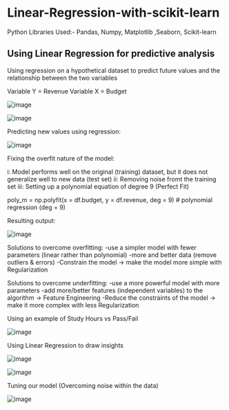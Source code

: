# Linear-Regression-with-scikit-learn

Python Libraries Used:-
                      Pandas, Numpy, Matplotlib ,Seaborn, Scikit-learn
                      
## Using Linear Regression for predictive analysis 

Using regression on a hypothetical dataset to predict future values and the relationship between the two variables

Variable Y = Revenue 
Variable X = Budget

![image](https://user-images.githubusercontent.com/113868226/201599950-07a2383d-fc0a-4314-80be-d1d088e28f90.png)

![image](https://user-images.githubusercontent.com/113868226/201600079-2c4840ee-9b2e-40ca-a3ea-5ebd5cfd8ad9.png)

Predicting new values using regression:

![image](https://user-images.githubusercontent.com/113868226/201600308-6a9e0ab7-84f5-4cac-a1db-e88d5af4a59e.png)

Fixing the overfit nature of the model:

i: Model performs well on the original (training) dataset, but it does not generalize well to new data (test set)
ii: Removing noise fromt the training set
iii: Setting up a polynomial equation of degree 9 (Perfect Fit) 

poly_m = np.polyfit(x = df.budget, y = df.revenue, deg = 9) # polynomial regression (deg = 9)

Resulting output:

![image](https://user-images.githubusercontent.com/113868226/201600773-ad532856-b973-44e5-bd34-ab085b816284.png)

Solutions to overcome overfitting:
-use a simpler model with fewer parameters (linear rather than polynomial)
-more and better data (remove outliers & errors)
-Constrain the model -> make the model more simple with Regularization

Solutions to overcome underfitting:
-use a more powerful model with more parameters
-add more/better features (independent variables) to the algorithm -> Feature Engineering
-Reduce the constraints of the model -> make it more complex with less Regularization

Using an example of Study Hours vs Pass/Fail

![image](https://user-images.githubusercontent.com/113868226/201601233-5bbc00fb-906a-4e03-94c6-080c5a9bf7b4.png)

Using Linear Regression to draw insights

![image](https://user-images.githubusercontent.com/113868226/201601361-c8a1ef37-dd5d-40ca-845f-667b3ca86661.png)

![image](https://user-images.githubusercontent.com/113868226/201601428-5427e443-e0ae-486c-8c75-40115fcd9cb5.png)

Tuning our model (Overcoming noise within the data)

![image](https://user-images.githubusercontent.com/113868226/201601642-0f5d0aa3-3e73-4ad9-81d9-2153f422cd8b.png)



